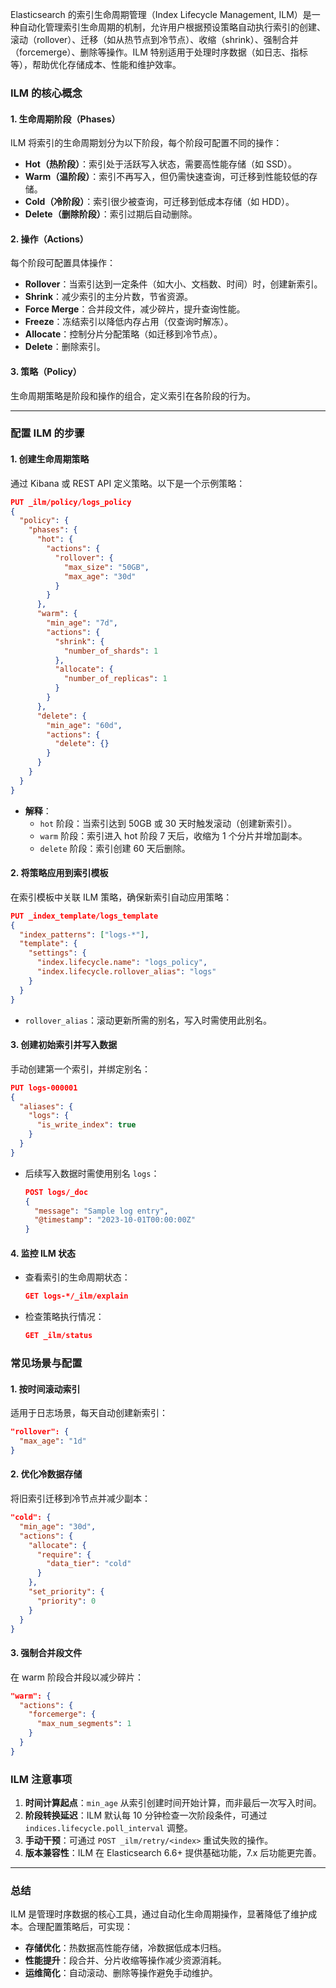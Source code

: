 Elasticsearch 的索引生命周期管理（Index Lifecycle Management, ILM）是一种自动化管理索引生命周期的机制，允许用户根据预设策略自动执行索引的创建、滚动（rollover）、迁移（如从热节点到冷节点）、收缩（shrink）、强制合并（forcemerge）、删除等操作。ILM 特别适用于处理时序数据（如日志、指标等），帮助优化存储成本、性能和维护效率。

### **ILM 的核心概念**

#### 1. **生命周期阶段（Phases）**

ILM 将索引的生命周期划分为以下阶段，每个阶段可配置不同的操作：

- **Hot（热阶段）**：索引处于活跃写入状态，需要高性能存储（如 SSD）。
- **Warm（温阶段）**：索引不再写入，但仍需快速查询，可迁移到性能较低的存储。
- **Cold（冷阶段）**：索引很少被查询，可迁移到低成本存储（如 HDD）。
- **Delete（删除阶段）**：索引过期后自动删除。

#### 2. **操作（Actions）**

每个阶段可配置具体操作：

- **Rollover**：当索引达到一定条件（如大小、文档数、时间）时，创建新索引。
- **Shrink**：减少索引的主分片数，节省资源。
- **Force Merge**：合并段文件，减少碎片，提升查询性能。
- **Freeze**：冻结索引以降低内存占用（仅查询时解冻）。
- **Allocate**：控制分片分配策略（如迁移到冷节点）。
- **Delete**：删除索引。

#### 3. **策略（Policy）**

生命周期策略是阶段和操作的组合，定义索引在各阶段的行为。

------

### **配置 ILM 的步骤**

#### 1. **创建生命周期策略**

通过 Kibana 或 REST API 定义策略。以下是一个示例策略：

```json
PUT _ilm/policy/logs_policy
{
  "policy": {
    "phases": {
      "hot": {
        "actions": {
          "rollover": {
            "max_size": "50GB",
            "max_age": "30d"
          }
        }
      },
      "warm": {
        "min_age": "7d",
        "actions": {
          "shrink": {
            "number_of_shards": 1
          },
          "allocate": {
            "number_of_replicas": 1
          }
        }
      },
      "delete": {
        "min_age": "60d",
        "actions": {
          "delete": {}
        }
      }
    }
  }
}
```

- **解释**：
  - `hot` 阶段：当索引达到 50GB 或 30 天时触发滚动（创建新索引）。
  - `warm` 阶段：索引进入 hot 阶段 7 天后，收缩为 1 个分片并增加副本。
  - `delete` 阶段：索引创建 60 天后删除。

#### 2. **将策略应用到索引模板**

在索引模板中关联 ILM 策略，确保新索引自动应用策略：

```json
PUT _index_template/logs_template
{
  "index_patterns": ["logs-*"],
  "template": {
    "settings": {
      "index.lifecycle.name": "logs_policy",
      "index.lifecycle.rollover_alias": "logs"
    }
  }
}
```

- `rollover_alias`：滚动更新所需的别名，写入时需使用此别名。

#### 3. **创建初始索引并写入数据**

手动创建第一个索引，并绑定别名：

```json
PUT logs-000001
{
  "aliases": {
    "logs": {
      "is_write_index": true
    }
  }
}
```

- 后续写入数据时需使用别名 `logs`：

  ```json
  POST logs/_doc
  {
    "message": "Sample log entry",
    "@timestamp": "2023-10-01T00:00:00Z"
  }
  ```

#### 4. **监控 ILM 状态**

- 查看索引的生命周期状态：

  ```json
  GET logs-*/_ilm/explain
  ```

- 检查策略执行情况：

  ```json
  GET _ilm/status
  ```

### **常见场景与配置**

#### 1. **按时间滚动索引**

适用于日志场景，每天自动创建新索引：

```json
"rollover": {
  "max_age": "1d"
}
```

#### 2. **优化冷数据存储**

将旧索引迁移到冷节点并减少副本：

```json
"cold": {
  "min_age": "30d",
  "actions": {
    "allocate": {
      "require": {
        "data_tier": "cold"
      }
    },
    "set_priority": {
      "priority": 0
    }
  }
}
```

#### 3. **强制合并段文件**

在 warm 阶段合并段以减少碎片：

```json
"warm": {
  "actions": {
    "forcemerge": {
      "max_num_segments": 1
    }
  }
}
```

### **ILM 注意事项**

1. **时间计算起点**：`min_age` 从索引创建时间开始计算，而非最后一次写入时间。
2. **阶段转换延迟**：ILM 默认每 10 分钟检查一次阶段条件，可通过 `indices.lifecycle.poll_interval` 调整。
3. **手动干预**：可通过 `POST _ilm/retry/<index>` 重试失败的操作。
4. **版本兼容性**：ILM 在 Elasticsearch 6.6+ 提供基础功能，7.x 后功能更完善。

------

### **总结**

ILM 是管理时序数据的核心工具，通过自动化生命周期操作，显著降低了维护成本。合理配置策略后，可实现：

- **存储优化**：热数据高性能存储，冷数据低成本归档。
- **性能提升**：段合并、分片收缩等操作减少资源消耗。
- **运维简化**：自动滚动、删除等操作避免手动维护。